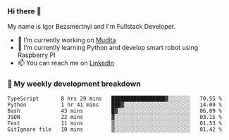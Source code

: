 ### Hi there 👋

My name is Igor Bezsmertnyi and I'm Fullstack Developer.

- 🔭 I’m currently working on [Mudita](https://mudita.com/)
- 🌱 I’m currently learning Python and develop smart robot using Raspberry PI
- 📫 You can reach me on [LinkedIn](https://www.linkedin.com/in/igor-bezsmertnyi-529522114/)

### 🧮 My weekly development breakdown
<!--START_SECTION:waka-->

```text
TypeScript       8 hrs 29 mins   █████████████████▓░░░░░░░   70.55 %
Python           1 hr 41 mins    ███▓░░░░░░░░░░░░░░░░░░░░░   14.09 %
Bash             43 mins         █▓░░░░░░░░░░░░░░░░░░░░░░░   06.09 %
JSON             22 mins         ▓░░░░░░░░░░░░░░░░░░░░░░░░   03.15 %
Text             11 mins         ▒░░░░░░░░░░░░░░░░░░░░░░░░   01.53 %
GitIgnore file   10 mins         ▒░░░░░░░░░░░░░░░░░░░░░░░░   01.42 %
```

<!--END_SECTION:waka-->

<!--
**igorbezsmertnyi/igorbezsmertnyi** is a ✨ _special_ ✨ repository because its `README.md` (this file) appears on your GitHub profile.

Here are some ideas to get you started:

- 🔭 I’m currently working on ...
- 🌱 I’m currently learning ...
- 👯 I’m looking to collaborate on ...
- 🤔 I’m looking for help with ...
- 💬 Ask me about ...
- 📫 How to reach me: ...
- 😄 Pronouns: ...
- ⚡ Fun fact: ...
-->
